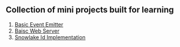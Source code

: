 ## Collection of mini projects built for learning

1. [Basic Event Emitter](1.%20event-emitter/)
2. [Baisc Web Server](2.%20web-server/)
3. [Snowlake Id Implementation](3.%20snowflake-id/)
